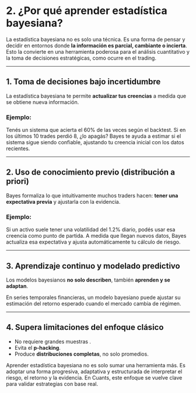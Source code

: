 # 2. ¿Por qué aprender estadística bayesiana?

La estadística bayesiana no es solo una técnica. Es una forma de pensar y decidir en entornos donde **la información es parcial, cambiante o incierta**. Esto la convierte en una herramienta poderosa para el análisis cuantitativo y la toma de decisiones estratégicas, como ocurre en el trading.

---

## 1. Toma de decisiones bajo incertidumbre

La estadística bayesiana te permite **actualizar tus creencias** a medida que se obtiene nueva información.

### Ejemplo:

Tenés un sistema que acierta el 60% de las veces según el backtest. Si en los últimos 10 trades perdió 8, ¿lo apagás? Bayes te ayuda a estimar si el sistema sigue siendo confiable, ajustando tu creencia inicial con los datos recientes.

---

## 2. Uso de conocimiento previo (distribución a priori)

Bayes formaliza lo que intuitivamente muchos traders hacen: **tener una expectativa previa** y ajustarla con la evidencia.

### Ejemplo:
Si un activo suele tener una volatilidad del 1.2% diario, podés usar esa creencia como punto de partida. A medida que llegan nuevos datos, Bayes actualiza esa expectativa y ajusta automáticamente tu cálculo de riesgo.

---

## 3. Aprendizaje continuo y modelado predictivo

Los modelos bayesianos **no solo describen**, también **aprenden y se adaptan**.

En series temporales financieras, un modelo bayesiano puede ajustar su estimación del retorno esperado cuando el mercado cambia de régimen.

---

## 4. Supera limitaciones del enfoque clásico

- No requiere grandes muestras .
- Evita el **p-hacking**.
- Produce **distribuciones completas**, no solo promedios.

Aprender estadística bayesiana no es solo sumar una herramienta más. Es adoptar una forma progresiva, adaptativa y estructurada de interpretar el riesgo, el retorno y la evidencia. En Cuants, este enfoque se vuelve clave para validar estrategias con base real.

